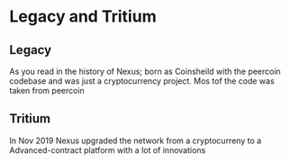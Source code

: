 # Legacy and Tritium

## Legacy

As you read in the history of Nexus; born as Coinsheild with the peercoin codebase and was just a cryptocurrency project. Mos tof the code was taken from peercoin&#x20;

## Tritium

In Nov 2019 Nexus upgraded the network from a cryptocurreny to a Advanced-contract platform with a lot of innovations&#x20;
